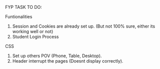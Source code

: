 FYP TASK TO DO:

Funtionalities

1. Session and Cookies are already set up. (But not 100% sure, either its working well or not)
2. Student Login Process

CSS

1. Set up others POV (Phone, Table, Desktop).
2. Header interrupt the pages (Doesnt display correctly).
